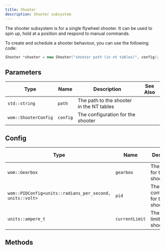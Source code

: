 ```yaml
---
title: Shooter
description: Shooter subsystem
---
```


The shooter subsystem is for a single flywheel shooter. It can be used to spin up, hold at a position and respond to manual commands.

To create and schedule a shooter behaviour, you can use the following code:

```cpp
Shooter *shooter = new Shooter("shooter path (in nt tables)", config); // config is a ShooterConfig
```

## Parameters

| Type | Name | Description | See Also |
| ---- | ---- | ----------- | -------- |
| `std::string` | `path` | The path to the shooter in the NT tables | |
| `wom::ShooterConfig` | `config` | The configuration for the shooter | |

## Config

| Type | Name | Description | See Also |
| ---- | ---- | ----------- | -------- |
| `wom::Gearbox` | `gearbox` | The gearbox for the shooter | |
| `wom::PIDConfig<units::radians_per_second, units::volt>` | `pid` | The PID configuration for the shooter | [PID Config](/reference/utils/pid/#PID-Config) |
| `units::ampere_t` | `currentLimit` | The current limit for the shooter | |

## Methods


